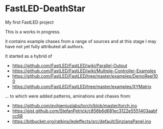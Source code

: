 # FastLED-DeathStar
My first FastLED project

This is a works in progress.

it contains example chases from a range of sources and at this stage I may have not yet fully attributed all authors.

It started as a hybrid of
- https://github.com/FastLED/FastLED/wiki/Parallel-Output
- https://github.com/FastLED/FastLED/wiki/Multiple-Controller-Examples
- https://github.com/FastLED/FastLED/tree/master/examples/DemoReel100
- https://github.com/FastLED/FastLED/tree/master/examples/XYMatrix

... to which were added patterns, aminations and chases from:
- https://github.com/evilgeniuslabs/torch/blob/master/torch.ino
- https://gist.github.com/StefanPetrick/c856b6d681ec3122e5551403aabfcc68
- https://bitbucket.org/ratkins/ledeffects/src/default/SinzianaPanel.ino

